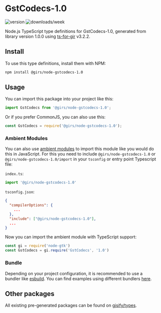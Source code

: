 
# GstCodecs-1.0

![version](https://img.shields.io/npm/v/@girs/node-gstcodecs-1.0)
![downloads/week](https://img.shields.io/npm/dw/@girs/node-gstcodecs-1.0)


Node.js TypeScript type definitions for GstCodecs-1.0, generated from library version 1.0.0 using [ts-for-gir](https://github.com/gjsify/ts-for-gir) v3.2.2.


## Install

To use this type definitions, install them with NPM:
```bash
npm install @girs/node-gstcodecs-1.0
```

## Usage

You can import this package into your project like this:
```ts
import GstCodecs from '@girs/node-gstcodecs-1.0';
```

Or if you prefer CommonJS, you can also use this:
```ts
const GstCodecs = require('@girs/node-gstcodecs-1.0');
```

### Ambient Modules

You can also use [ambient modules](https://github.com/gjsify/ts-for-gir/tree/main/packages/cli#ambient-modules) to import this module like you would do this in JavaScript.
For this you need to include `@girs/node-gstcodecs-1.0` or `@girs/node-gstcodecs-1.0/import` in your `tsconfig` or entry point Typescript file:

`index.ts`:
```ts
import '@girs/node-gstcodecs-1.0'
```

`tsconfig.json`:
```json
{
  "compilerOptions": {
    ...
  },
  "include": ["@girs/node-gstcodecs-1.0"],
  ...
}
```

Now you can import the ambient module with TypeScript support: 

```ts
const gi = require('node-gtk')
const GstCodecs = gi.require('GstCodecs', '1.0')
```


### Bundle

Depending on your project configuration, it is recommended to use a bundler like [esbuild](https://esbuild.github.io/). You can find examples using different bundlers [here](https://github.com/gjsify/ts-for-gir/tree/main/examples).

## Other packages

All existing pre-generated packages can be found on [gjsify/types](https://github.com/gjsify/types).

